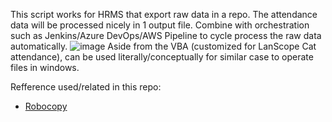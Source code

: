 This script works for HRMS that export raw data in a repo. The attendance data will be processed nicely in 1 output file.
Combine with orchestration such as Jenkins/Azure DevOps/AWS Pipeline to cycle process the raw data automatically.
![image](https://user-images.githubusercontent.com/101460772/158055256-a22e8bed-04f0-47c6-8a25-4c987d80200f.png)
Aside from the VBA (customized for LanScope Cat attendance), can be used literally/conceptually for similar case to operate files in windows.

Refference used/related in this repo:
- [Robocopy](https://docs.microsoft.com/en-us/windows-server/administration/windows-commands/robocopy)
